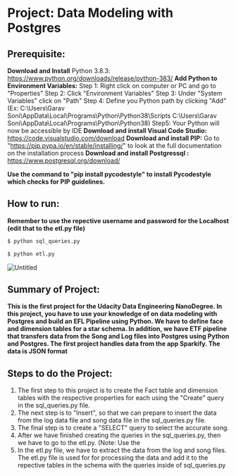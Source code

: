 # Project: Data Modeling with Postgres


## Prerequisite:
**Download and Install** Python 3.8.3: https://www.python.org/downloads/release/python-383/
**Add Python to Environment Variables:**
  Step 1: Right click on computer or PC and go to "Properties"
  Step 2: Click "Environment Variables"
  Step 3: Under "System Variables" click on "Path"
  Step 4: Define you Python path by clicking "Add" (Ex: 
  C:\Users\Garav Soni\AppData\Local\Programs\Python\Python38\Scripts
  C:\Users\Garav Soni\AppData\Local\Programs\Python\Python38\)
  Step5: Your Python will now be accessible by IDE
**Download and install Visual Code Studio:** https://code.visualstudio.com/download
**Download and install PIP:** Go to "https://pip.pypa.io/en/stable/installing/" to look at the full documentation on the installation process
**Download and install Postgressql :** https://www.postgresql.org/download/

**Use the command to "pip install pycodestyle" to install Pycodestyle which checks for PIP guidelines.**
## How to run:
**Remember to use the repective username and password for the Localhost (edit that to the etl.py file)**

```sh
$ python sql_queries.py
```
```sh
$ python etl.py
```


![Untitled](https://user-images.githubusercontent.com/33581900/86535701-23a8ad80-beb0-11ea-95cb-6d51fb901132.png)

## Summary of Project:
**This is the first project for the Udacity Data Engineering NanoDegree. In this project, you have to use your knowledge of
on data modeling with Postgres and build an EFL Pipeline using Python. We have to define face and dimension tables for a star schema. In addition,
we have ETF pipeline that transfers data from the Song and Log files into Postgres using Python and Postgres. The first project handles data from the app Sparkify. The data is JSON format**

## Steps to do the Project:
1. The first step to this project is to create the Fact table and dimension tables with the respective properties for each using the "Create" query in the sql_queries.py file.
2. The next step is to "Insert", so that we can prepare to insert the data from the log data file and song data file in the sql_queries.py file. 
3. The final step is to create a "SELECT" query to select the accurate song.
4. After we have finished creating the queries in the sql_queries.py, then we have to go to the etl.py. (Note: Use the 
5. In the etl.py file, we have to extract the data from the log and song files. The etl.py file is used for for processing the data and add it to the repective tables in the schema with the queries inside of sql_queries.py

